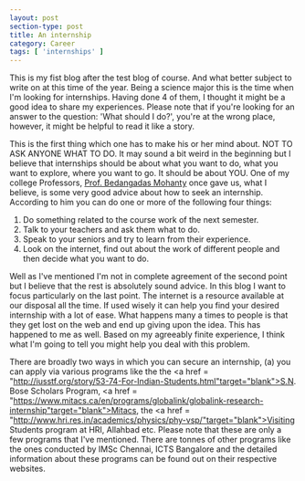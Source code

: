 ```yaml
---
layout: post
section-type: post
title: An internship
category: Career
tags: [ 'internships' ]
---
```

This is my fist blog after the test blog of course. And what better subject to write on at this time of the year. Being a science major this is the time when I'm looking for internships. Having done 4 of them, I thought it might be a good idea to share my experiences. Please note that if you're looking for an answer to the question: 'What should I do?', you're at the wrong place, however, it might be helpful to read it like a story.

This is the first thing which one has to make his or her mind about. NOT TO ASK ANYONE WHAT TO DO. It may sound a bit weird in the beginning but I believe that internships should be about what you want to do, what you want to explore, where you want to go. It should be about YOU. One of my college Professors, <a href="http://www.niser.ac.in/~bedanga/" target="blank">Prof. Bedangadas Mohanty</a> once gave us, what I believe, is some very good advice about how to seek an internship. According to him you can do one or more of the following four things:
1. Do something related to the course work of the next semester.
2. Talk to your teachers and ask them what to do.
3. Speak to your seniors and try to learn from their experience.
4. Look on the internet, find out about the work of different people and then decide what you want to do.

Well as I've mentioned I'm not in complete agreement of the second point but I believe that the rest is absolutely sound advice. In this blog I want to focus particularly on the last point. The internet is a resource available at our disposal all the time. If used wisely it can help you find your desired internship with a lot of ease. What happens many a times to people is that they get lost on the web and end up giving upon the idea. This has happened to me as well. Based on my agreeably finite experience, I think what I'm going to tell you might help you deal with this problem.

There are broadly two ways in which you can secure an internship, (a) you can apply via various programs like the the <a href = "http://iusstf.org/story/53-74-For-Indian-Students.html"target="blank">S.N. Bose Scholars Program</a>, <a href = "https://www.mitacs.ca/en/programs/globalink/globalink-research-internship"target="blank">Mitacs</a>, the <a href = "http://www.hri.res.in/academics/physics/phy-vsp/"target="blank">Visiting Students program</a> at HRI, Allahbad etc. Please note that these are only a few programs that I've mentioned. There are tonnes of other programs like the ones conducted by IMSc Chennai, ICTS Bangalore and the detailed information about these programs can be found out on their respective websites.
